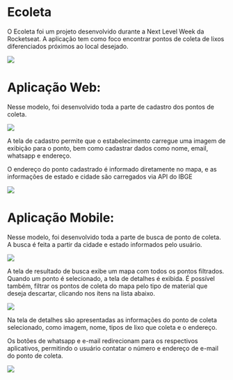 # Ecoleta

<p>O Ecoleta foi um projeto desenvolvido durante a Next Level Week da Rocketseat. A aplicação tem como foco encontrar pontos de coleta de lixos diferenciados próximos ao local desejado.</p>

<img src="https://github.com/akitodr/Ecoleta/blob/master/Ecoleta.png">

# Aplicação Web:

<p>Nesse modelo, foi desenvolvido toda a parte de cadastro dos pontos de coleta.</p>

<img src="https://github.com/akitodr/Ecoleta/blob/master/Home.png">

<p>A tela de cadastro permite que o estabelecimento carregue uma imagem de exibição para o ponto, bem como cadastrar dados como nome, email, whatsapp e endereço.</p>
<p>O endereço do ponto cadastrado é informado diretamente no mapa, e as informações de estado e cidade são carregados via API do IBGE</p>

<img src="https://github.com/akitodr/Ecoleta/blob/master/Cadastro.png">

# Aplicação Mobile:

<p>Nesse modelo, foi desenvolvido toda a parte de busca de ponto de coleta. A busca é feita a partir da cidade e estado informados pelo usuário.</p>

<img src="https://github.com/akitodr/Ecoleta/blob/master/Início.png">

<p>A tela de resultado de busca exibe um mapa com todos os pontos filtrados. Quando um ponto é selecionado, a tela de detalhes é exibida. É possível também, filtrar os pontos de coleta do mapa pelo tipo de material que deseja descartar, clicando nos ítens na lista abaixo.</p>

<img src="https://github.com/akitodr/Ecoleta/blob/master/Home-Mobile.png">

<p>Na tela de detalhes são apresentadas as informações do ponto de coleta selecionado, como imagem, nome, tipos de lixo que coleta e o endereço.</p>
<p>Os botões de whatsapp e e-mail redirecionam para os respectivos aplicativos, permitindo o usuário contatar o número e endereço de e-mail do ponto de coleta.</p>

<img src="https://github.com/akitodr/Ecoleta/blob/master/Detalhes.png">
